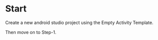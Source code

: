 Start 
===

Create a new android studio project using the Empty Activity Template. 

Then move on to Step-1.